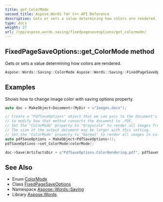 ```yaml
---
title: get_ColorMode
second_title: Aspose.Words for C++ API Reference
description: Gets or sets a value determining how colors are rendered.
type: docs
weight: 27
url: /cpp/aspose.words.saving/fixedpagesaveoptions/get_colormode/
---
```

## FixedPageSaveOptions::get_ColorMode method


Gets or sets a value determining how colors are rendered.

```cpp
Aspose::Words::Saving::ColorMode Aspose::Words::Saving::FixedPageSaveOptions::get_ColorMode() const
```


## Examples



Shows how to change image color with saving options property. 
```cpp
auto doc = MakeObject<Document>(MyDir + u"Images.docx");

// Create a "PdfSaveOptions" object that we can pass to the document's "Save" method
// to modify how that method converts the document to .PDF.
// Set the "ColorMode" property to "Grayscale" to render all images from the document in black and white.
// The size of the output document may be larger with this setting.
// Set the "ColorMode" property to "Normal" to render all images in color.
auto pdfSaveOptions = MakeObject<PdfSaveOptions>();
pdfSaveOptions->set_ColorMode(colorMode);

doc->Save(ArtifactsDir + u"PdfSaveOptions.ColorRendering.pdf", pdfSaveOptions);
```

## See Also

* Enum [ColorMode](../../colormode/)
* Class [FixedPageSaveOptions](../)
* Namespace [Aspose::Words::Saving](../../)
* Library [Aspose.Words](../../../)

